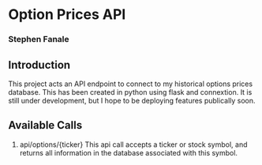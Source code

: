 # Option Prices API
### Stephen Fanale

## Introduction

  This project acts an API endpoint to connect to my historical options prices database. This has been created in python using flask and connextion. It is still under development, but I hope to be deploying features publically soon. 

## Available Calls
1. api/options/{ticker}
  This api call accepts a ticker or stock symbol, and returns all information in the database associated with this symbol.
